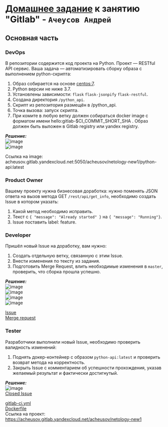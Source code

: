 # [Домашнее задание](https://github.com/netology-code/mnt-homeworks/blob/MNT-video/09-ci-06-gitlab/README.md) к занятию  "Gitlab" - `Ачеусов Андрей`



## Основная часть

### DevOps

В репозитории содержится код проекта на Python. Проект — RESTful API сервис. Ваша задача — автоматизировать сборку образа с выполнением python-скрипта:

1. Образ собирается на основе [centos:7](https://hub.docker.com/_/centos?tab=tags&page=1&ordering=last_updated).
2. Python версии не ниже 3.7.
3. Установлены зависимости: `flask` `flask-jsonpify` `flask-restful`.
4. Создана директория `/python_api`.
5. Скрипт из репозитория размещён в /python_api.
6. Точка вызова: запуск скрипта.
7. При комите в любую ветку должен собираться docker image с форматом имени hello:gitlab-$CI_COMMIT_SHORT_SHA . Образ должен быть выложен в Gitlab registry или yandex registry.   

***Решение:***  
![image](https://github.com/AndrewAche/HW_ALL/assets/121398221/35e8cd6d-d19c-411a-81fb-6f6f97767022)    
![image](https://github.com/AndrewAche/HW_ALL/assets/121398221/14a701b9-e8a6-413f-8e7a-721e94845832)  

Ссылка на image: acheusov.gitlab.yandexcloud.net:5050/acheusov/netology-new1/python-api:latest  

  
### Product Owner

Вашему проекту нужна бизнесовая доработка: нужно поменять JSON ответа на вызов метода GET `/rest/api/get_info`, необходимо создать Issue в котором указать:

1. Какой метод необходимо исправить.
2. Текст с `{ "message": "Already started" }` на `{ "message": "Running"}`.
3. Issue поставить label: feature.

### Developer

Пришёл новый Issue на доработку, вам нужно:

1. Создать отдельную ветку, связанную с этим Issue.
2. Внести изменения по тексту из задания.
3. Подготовить Merge Request, влить необходимые изменения в `master`, проверить, что сборка прошла успешно.


***Решение:***  
![image](https://github.com/AndrewAche/HW_ALL/assets/121398221/95a94521-8fac-479f-b91d-99bdefd345c0)  
![image](https://github.com/AndrewAche/HW_ALL/assets/121398221/c6c3eafe-3f03-46a7-8ae1-55276473ea67)   
![image](https://github.com/AndrewAche/HW_ALL/assets/121398221/6fa96945-575b-4465-b746-7e82d2a9e06f)  
![image](https://github.com/AndrewAche/HW_ALL/assets/121398221/9c8e2f09-8587-47cc-a0e2-385c9b3a0562)   


[Issue](https://acheusov.gitlab.yandexcloud.net/acheusov/netology-new1/-/issues/2)   
[Merge request](https://acheusov.gitlab.yandexcloud.net/acheusov/netology-new1/-/merge_requests/2)  



### Tester

Разработчики выполнили новый Issue, необходимо проверить валидность изменений:

1. Поднять докер-контейнер с образом `python-api:latest` и проверить возврат метода на корректность.
2. Закрыть Issue с комментарием об успешности прохождения, указав желаемый результат и фактически достигнутый.

***Решение:***  
![image](https://github.com/AndrewAche/HW_ALL/assets/121398221/9705bc97-df43-473c-b658-e34488e00cf4)  
[Closed Issue](https://acheusov.gitlab.yandexcloud.net/acheusov/netology-new1/-/issues/2)   


[gitlab-ci.yml](https://github.com/AndrewAche/HW_ALL/blob/main/CICD/5-Gitlab/gitlab-ci.yml)  
[Dockerfile](https://github.com/AndrewAche/HW_ALL/blob/main/CICD/5-Gitlab/Dockerfile)  
Ссылка на проект: https://acheusov.gitlab.yandexcloud.net/acheusov/netology-new1






